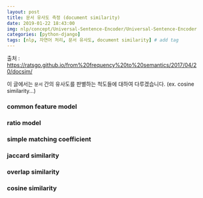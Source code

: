 ```yaml
---
layout: post
title: 문서 유사도 측정 (document similarity)
date: 2019-01-22 18:43:00
img: nlp/concept/Universal-Sentence-Encoder/Universal-Sentence-Encoder.png
categories: [python-django] 
tags: [nlp, 자연어 처리, 문서 유사도, document similarity] # add tag
---
```


출처 : https://ratsgo.github.io/from%20frequency%20to%20semantics/2017/04/20/docsim/

이 글에서는 `문서` 간의 유사도를 판별하는 척도들에 대하여 다루겠습니다. (ex. cosine similarity...)

### common feature model

### ratio model

### simple matching coefficient

### jaccard similarity

### overlap similarity

### cosine similarity


